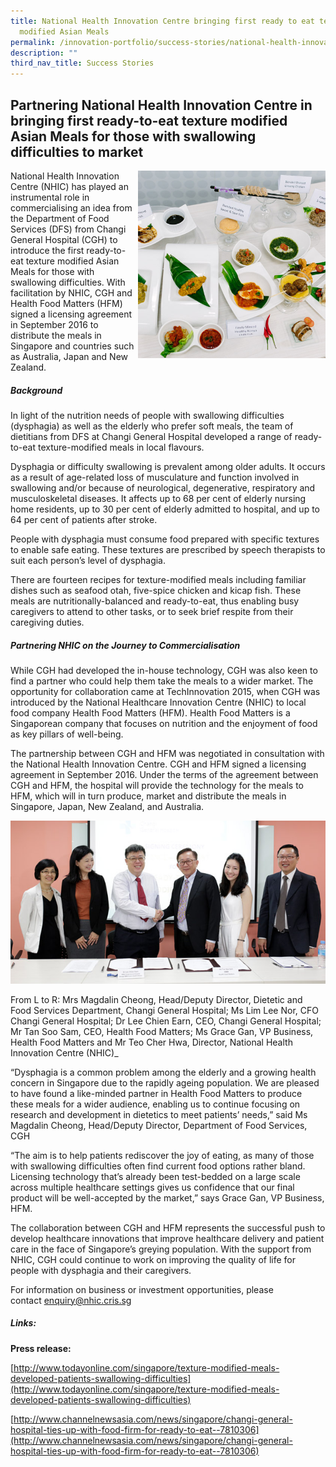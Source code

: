 ```yaml
---
title: National Health Innovation Centre bringing first ready to eat texture
  modified Asian Meals
permalink: /innovation-portfolio/success-stories/national-health-innovation-centre-bringing-ready-to-eat-meals/
description: ""
third_nav_title: Success Stories
---
```

**Partnering National Health Innovation Centre in bringing first ready-to-eat texture modified Asian Meals for those with swallowing difficulties to market**
---------------------------------------------------------------------------------------------------------------------------------------------------------
<img src="/images/Innovation%20Portfolio/Success%20Stories/Ready%20To%20Eat%20Asian%20Meals/success_texturemodifiedmeals.jpg" style="width:300px" align="right">

National Health Innovation Centre (NHIC) has played an instrumental role in commercialising an idea from the Department of Food Services (DFS) from Changi General Hospital (CGH) to introduce the first ready-to-eat texture modified Asian Meals for those with swallowing difficulties. With facilitation by NHIC, CGH and Health Food Matters (HFM) signed a licensing agreement in September 2016 to distribute the meals in Singapore and countries such as Australia, Japan and New Zealand.

##### **Background**

In light of the nutrition needs of people with swallowing difficulties (dysphagia) as well as the elderly who prefer soft meals, the team of dietitians from DFS at Changi General Hospital developed a range of ready-to-eat texture-modified meals in local flavours.

Dysphagia or difficulty swallowing is prevalent among older adults. It occurs as a result of age-related loss of musculature and function involved in swallowing and/or because of neurological, degenerative, respiratory and musculoskeletal diseases. It affects up to 68 per cent of elderly nursing home residents, up to 30 per cent of elderly admitted to hospital, and up to 64 per cent of patients after stroke.

People with dysphagia must consume food prepared with specific textures to enable safe eating. These textures are prescribed by speech therapists to suit each person’s level of dysphagia.

There are fourteen recipes for texture-modified meals including familiar dishes such as seafood otah, five-spice chicken and kicap fish. These meals are nutritionally-balanced and ready-to-eat, thus enabling busy caregivers to attend to other tasks, or to seek brief respite from their caregiving duties.

##### **Partnering NHIC on the Journey to Commercialisation**

While CGH had developed the in-house technology, CGH was also keen to find a partner who could help them take the meals to a wider market. The opportunity for collaboration came at TechInnovation 2015, when CGH was introduced by the National Healthcare Innovation Centre (NHIC) to local food company Health Food Matters (HFM). Health Food Matters is a Singaporean company that focuses on nutrition and the enjoyment of food as key pillars of well-being.

The partnership between CGH and HFM was negotiated in consultation with the National Health Innovation Centre. CGH and HFM signed a licensing agreement in September 2016. Under the terms of the agreement between CGH and HFM, the hospital will provide the technology for the meals to HFM, which will in turn produce, market and distribute the meals in Singapore, Japan, New Zealand, and Australia.

<img src="/images/Innovation%20Portfolio/Success%20Stories/Ready%20To%20Eat%20Asian%20Meals/success_texturedmodifiedmeals1.jpg">

From L to R: Mrs Magdalin Cheong, Head/Deputy Director, Dietetic and Food Services Department, Changi General Hospital; Ms Lim Lee Nor, CFO Changi General Hospital; Dr Lee Chien Earn, CEO, Changi General Hospital; Mr Tan Soo Sam, CEO, Health Food Matters; Ms Grace Gan, VP Business, Health Food Matters and Mr Teo Cher Hwa, Director, National Health Innovation Centre (NHIC)_

“Dysphagia is a common problem among the elderly and a growing health concern in Singapore due to the rapidly ageing population. We are pleased to have found a like-minded partner in Health Food Matters to produce these meals for a wider audience, enabling us to continue focusing on research and development in dietetics to meet patients’ needs,” said Ms Magdalin Cheong, Head/Deputy Director, Department of Food Services, CGH

“The aim is to help patients rediscover the joy of eating, as many of those with swallowing difficulties often find current food options rather bland. Licensing technology that’s already been test-bedded on a large scale across multiple healthcare settings gives us confidence that our final product will be well-accepted by the market,” says Grace Gan, VP Business, HFM.

The collaboration between CGH and HFM represents the successful push to develop healthcare innovations that improve healthcare delivery and patient care in the face of Singapore’s greying population. With the support from NHIC, CGH could continue to work on improving the quality of life for people with dysphagia and their caregivers.

For information on business or investment opportunities, please contact&nbsp;[enquiry@nhic.cris.sg](mailto:enquiry@nhic.cris.sg)

##### Links:

**Press release:**

[http://www.todayonline.com/singapore/texture-modified-meals-developed-patients-swallowing-difficulties](http://www.todayonline.com/singapore/texture-modified-meals-developed-patients-swallowing-difficulties)

[http://www.channelnewsasia.com/news/singapore/changi-general-hospital-ties-up-with-food-firm-for-ready-to-eat--7810306](http://www.channelnewsasia.com/news/singapore/changi-general-hospital-ties-up-with-food-firm-for-ready-to-eat--7810306)